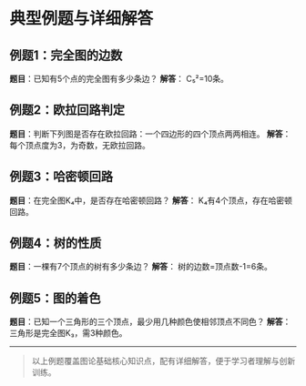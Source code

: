 # 典型例题与详细解答

## 例题1：完全图的边数

**题目**：已知有5个点的完全图有多少条边？
**解答**：
C₅²=10条。

## 例题2：欧拉回路判定

**题目**：判断下列图是否存在欧拉回路：一个四边形的四个顶点两两相连。
**解答**：
每个顶点度为3，为奇数，无欧拉回路。

## 例题3：哈密顿回路

**题目**：在完全图K₄中，是否存在哈密顿回路？
**解答**：
K₄有4个顶点，存在哈密顿回路。

## 例题4：树的性质

**题目**：一棵有7个顶点的树有多少条边？
**解答**：
树的边数=顶点数-1=6条。

## 例题5：图的着色

**题目**：已知一个三角形的三个顶点，最少用几种颜色使相邻顶点不同色？
**解答**：
三角形是完全图K₃，需3种颜色。

---

> 以上例题覆盖图论基础核心知识点，配有详细解答，便于学习者理解与创新训练。

